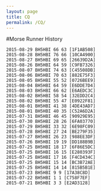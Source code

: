 ```yaml
---
layout: page
title: CQ
permalink: /CQ/
---
```


#Morse Runner History

	2015-08-29 BH5HBI 66 63 [1F1AB508]
	2015-08-28 BH5HBI 76 66 [10CA4900]
	2015-08-27 BH5HBI 69 65 [26639D2A]
	2015-08-26 BH5HBI 64 59 [C9FB7326]
	2015-08-07 BH5HBI 74 63 [C45508DB]
	2015-08-06 BH5HBI 70 63 [882E75F3]
	2015-08-05 BH5HBI 55 52 [0726BEE9]
	2015-08-04 BH5HBI 64 59 [E6DDE7D4]
	2015-08-03 BH5HBI 66 62 [E6AEDC3C]
	2015-08-02 BH5HBI 58 54 [32EDD2C4]
	2015-08-02 BH5HBI 55 47 [E0922F81]
	2015-08-01 BH5HBI 41 38 [4DE43AD7]
	2015-08-01 BH5HBI 40 35 [C52A6D2A]
	2015-07-31 BH5HBI 46 45 [90929E95]
	2015-07-30 BH5HBI 28 26 [6FA03770]
	2015-07-29 BH5HBI 33 32 [6E98FC09]
	2015-07-28 BH5HBI 27 24 [BE279F35]
	2015-07-27 BH5HBI 26 23 [988EE3DF]
	2015-07-26 BH5HBI 19 19 [DD188B9B]
	2015-07-25 BH5HBI 18 17 [6F86E5DC]
	2015-07-25 BH5HBI 16 15 [E280393F]
	2015-07-25 BH5HBI 17 16 [F4CD434C]
	2015-07-25 BH5HBI 15 14 [BC3B72AE]
	2015-07-25 BH5HBI 14 14 [815B5B1E]
	2015-07-23 BH5HBI 9 9 [17A38C8D]
	2015-07-22 BH5HBI 1 1 [C758F7EF]
	2015-07-21 BH5HBI 3 3 [E2AD3128]

